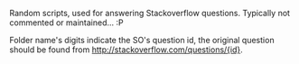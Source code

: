 Random scripts, used for answering Stackoverflow questions.
Typically not commented or maintained... :P

Folder name's digits indicate the SO's question id, the original question
should be found from http://stackoverflow.com/questions/{id}.

